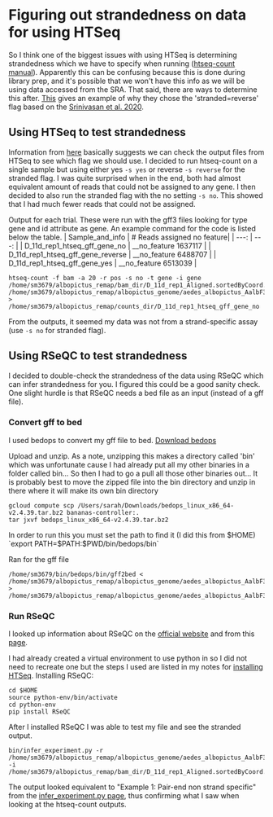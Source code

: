 # Figuring out strandedness on data for using HTSeq
So I think one of the biggest issues with using HTSeq is determining strandedness which we have to specify when running ([htseq-count manual](https://htseq.readthedocs.io/en/master/count.html)). Apparently this can be confusing because this is done during library prep, and it's possible that we won't have this info as we will be using data accessed from the SRA. That said, there are ways to determine this after. [This](https://github.com/mcadamme/Culex_RNAseq_Chemosensory/blob/master/Upstream_processing/strandedness_and_htseq.md) gives an example of why they chose the 'stranded=reverse' flag based on the [Srinivasan et al. 2020](https://academic.oup.com/bfg/article/19/5-6/339/5837822?login=true).

## Using HTSeq to test strandedness

Information from [here](https://chipster.csc.fi/manual/library-type-summary.html) basically suggests we can check the output files from HTSeq to see which flag we should use. I decided to run htseq-count on a single sample but using either yes `-s yes` or reverse `-s reverse` for the stranded flag. I was quite surprised when in the end, both had almost equivalent amount of reads that could not be assigned to any gene. I then decided to also run the stranded flag with the no setting `-s no`. This showed that I had much fewer reads that could not be assigned.

Output for each trial. These were run with the gff3 files looking for type gene and id attribute as gene. An example command for the code is listed below the table.
| Sample_and_info | # Reads assigned no feature|
| ---: | ---: |
| D_11d_rep1_htseq_gff_gene_no | __no_feature	1637117 | 
| D_11d_rep1_htseq_gff_gene_reverse | __no_feature	6488707 |
| D_11d_rep1_htseq_gff_gene_yes | __no_feature	6513039 |
```
htseq-count -f bam -a 20 -r pos -s no -t gene -i gene /home/sm3679/albopictus_remap/bam_dir/D_11d_rep1_Aligned.sortedByCoord.out.bam /home/sm3679/albopictus_remap/albopictus_genome/aedes_albopictus_AalbF3.gff3 > /home/sm3679/albopictus_remap/counts_dir/D_11d_rep1_htseq_gff_gene_no
```
From the outputs, it seemed my data was not from a strand-specific assay (use `-s no` for stranded flag).

## Using RSeQC to test strandedness
I decided to double-check the strandedness of the data using RSeQC which can infer strandedness for you. I figured this could be a good sanity check. One slight hurdle is that RSeQC needs a bed file as an input (instead of a gff file).

### Convert gff to bed
I used bedops to convert my gff file to bed.
[Download bedops](https://bedops.readthedocs.io/en/latest/content/reference/file-management/conversion/gff2bed.html)

Upload and unzip. As a note, unzipping this makes a directory called 'bin' which was unfortunate cause I had already put all my other binaries in a folder called bin... So then I had to go a pull all those other binaries out... It is probably best to move the zipped file into the bin directory and unzip in there where it will make its own bin directory
```
gcloud compute scp /Users/sarah/Downloads/bedops_linux_x86_64-v2.4.39.tar.bz2 bananas-controller:.
tar jxvf bedops_linux_x86_64-v2.4.39.tar.bz2
```
In order to run this you must set the path to find it (I did this from $HOME) `export PATH=$PATH:$PWD/bin/bedops/bin`

Ran for the gff file
```
/home/sm3679/bin/bedops/bin/gff2bed < /home/sm3679/albopictus_remap/albopictus_genome/aedes_albopictus_AalbF3.gff3 > /home/sm3679/albopictus_remap/albopictus_genome/aedes_albopictus_AalbF3.bed
```

### Run RSeQC
I looked up information about RSeQC on the [official website](http://rseqc.sourceforge.net/#infer-experiment-py) and from this [page](https://chipster.csc.fi/manual/rseqc_infer_rnaseq_experiment.html).

I had already created a virtual environment to use python in so I did not need to recreate one but the steps I used are listed in my notes for [installing HTSeq](https://github.com/srmarzec/albopictus_remapping/blob/main/misc/SarahNotes.md#installing-htseq). Installing RSeQC:
```
cd $HOME
source python-env/bin/activate
cd python-env
pip install RSeQC
```
After I installed RSeQC I was able to test my file and see the stranded output. 
```
bin/infer_experiment.py -r /home/sm3679/albopictus_remap/albopictus_genome/aedes_albopictus_AalbF3.bed -i /home/sm3679/albopictus_remap/bam_dir/D_11d_rep1_Aligned.sortedByCoord.out.bam
```
The output looked equivalent to "Example 1: Pair-end non strand specific" from the [infer_experiment.py page](http://rseqc.sourceforge.net/#infer-experiment-py), thus confirming what I saw when looking at the htseq-count outputs.
